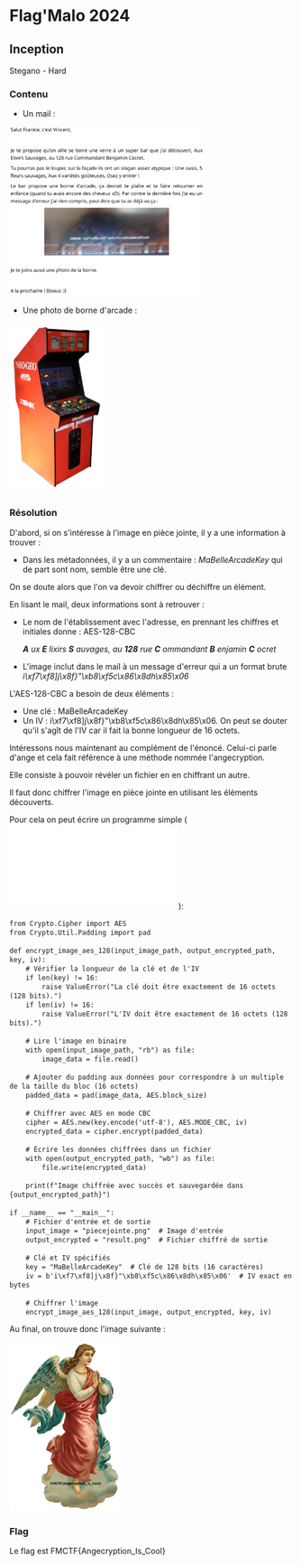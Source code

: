 # Flag'Malo 2024

## Inception

Stegano - Hard

### Contenu

- Un mail :

<img src="img/mail.png" alt="mail" width="auto" height="300">

- Une photo de borne d'arcade :

<img src="img/piecejointe.png" alt="piecejointe" width="auto" height="300">

### Résolution

D'abord, si on s'intéresse à l'image en pièce jointe, il y a une information à trouver :

- Dans les métadonnées, il y a un commentaire : *MaBelleArcadeKey* qui de part sont nom, semble être une clé.

On se doute alors que l'on va devoir chiffrer ou déchiffre un élément.

En lisant le mail, deux informations sont à retrouver :

- Le nom de l'établissement avec l'adresse, en prennant les chiffres et initiales donne : AES-128-CBC

    **_A_** *ux* **_E_** *lixirs* **_S_** *auvages, au* **_128_** *rue* **_C_** *ommandant* **_B_** *enjamin* **_C_** *ocret*

- L'image inclut dans le mail à un message d'erreur qui a un format brute *i\xf7\xf8]j\x8f}"\xb8\xf5c\x86\x8dh\x85\x06*

L'AES-128-CBC a besoin de deux éléments :
- Une clé : MaBelleArcadeKey
- Un IV : i\xf7\xf8]j\x8f}"\xb8\xf5c\x86\x8dh\x85\x06. On peut se douter qu'il s'agît de l'IV car il fait la bonne longueur de 16 octets.

Intéressons nous maintenant au complément de l'énoncé. Celui-ci parle d'ange et cela fait référence à une méthode nommée l'angecryption.

Elle consiste à pouvoir révéler un fichier en en chiffrant un autre.

Il faut donc chiffrer l'image en pièce jointe en utilisant les éléments découverts.

Pour cela on peut écrire un programme simple (![solution.py](solution.py)):

```
from Crypto.Cipher import AES
from Crypto.Util.Padding import pad

def encrypt_image_aes_128(input_image_path, output_encrypted_path, key, iv):
    # Vérifier la longueur de la clé et de l'IV
    if len(key) != 16:
        raise ValueError("La clé doit être exactement de 16 octets (128 bits).")
    if len(iv) != 16:
        raise ValueError("L'IV doit être exactement de 16 octets (128 bits).")

    # Lire l'image en binaire
    with open(input_image_path, "rb") as file:
        image_data = file.read()

    # Ajouter du padding aux données pour correspondre à un multiple de la taille du bloc (16 octets)
    padded_data = pad(image_data, AES.block_size)

    # Chiffrer avec AES en mode CBC
    cipher = AES.new(key.encode('utf-8'), AES.MODE_CBC, iv)
    encrypted_data = cipher.encrypt(padded_data)

    # Écrire les données chiffrées dans un fichier
    with open(output_encrypted_path, "wb") as file:
        file.write(encrypted_data)

    print(f"Image chiffrée avec succès et sauvegardée dans {output_encrypted_path}")

if __name__ == "__main__":
    # Fichier d'entrée et de sortie
    input_image = "piecejointe.png"  # Image d'entrée
    output_encrypted = "result.png"  # Fichier chiffré de sortie

    # Clé et IV spécifiés
    key = "MaBelleArcadeKey"  # Clé de 128 bits (16 caractères)
    iv = b'i\xf7\xf8]j\x8f}"\xb8\xf5c\x86\x8dh\x85\x06'  # IV exact en bytes

    # Chiffrer l'image
    encrypt_image_aes_128(input_image, output_encrypted, key, iv)
```

Au final, on trouve donc l'image suivante :

<img src="img/result.png" alt="result" width="auto" height="300">

### Flag

Le flag est FMCTF{Angecryption_Is_Cool}
